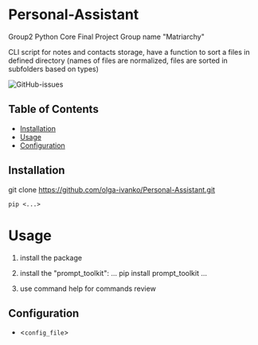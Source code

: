 # Personal-Assistant
Group2 Python Core Final Project
Group name "Matriarchy"

CLI script for notes and contacts storage, have a function to sort a files in defined directory (names of files are normalized, files are sorted in subfolders based on types)

![GitHub-issues](https://github.com/olga-ivanko/Personal-Assistant)

## Table of Contents

- [Installation](#installation)
- [Usage](#usage)
- [Configuration](#configuration)



## Installation

git clone https://github.com/olga-ivanko/Personal-Assistant.git

```
pip <...>
```

# Usage

1) install the package

2) install the "prompt_toolkit":
...
pip install prompt_toolkit
...
3) use command help for commands review

## Configuration

- <`config_file`>